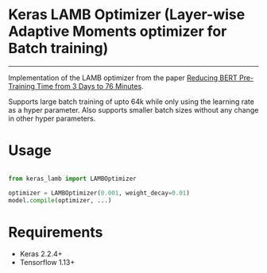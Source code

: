 # Keras LAMB Optimizer (Layer-wise Adaptive Moments optimizer for Batch training)
-----

Implementation of the LAMB optimizer from the paper [Reducing BERT Pre-Training Time from 3 Days to 76 Minutes](https://arxiv.org/abs/1904.00962).

Supports large batch training of upto 64k while only using the learning rate as a hyper parameter. Also supports smaller batch sizes without any change in other hyper parameters.

# Usage

```python

from keras_lamb import LAMBOptimizer

optimizer = LAMBOptimizer(0.001, weight_decay=0.01)
model.compile(optimizer, ...)
```

# Requirements
- Keras 2.2.4+
- Tensorflow 1.13+
